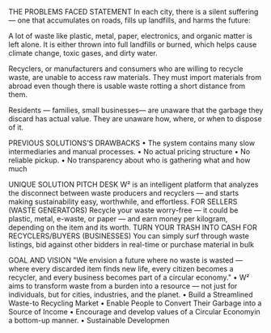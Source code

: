 THE PROBLEMS FACED 
STATEMENT
 In each city, there is a silent suffering — one that accumulates on roads, 
fills up landfills, and harms the future:

 A lot of waste like plastic, metal, paper, electronics, and organic matter is 
left alone. It is either thrown into full landfills or burned, which helps 
cause climate change, toxic gases, and dirty water.

 Recyclers, or manufacturers and consumers who are willing to recycle 
waste, are unable to access raw materials. They must import materials 
from abroad even though there is usable waste rotting a short distance 
from them.

 Residents — families, small businesses— are unaware that the garbage 
they discard has actual value. They are unaware how, where, or when to 
dispose of it.


 PREVIOUS SOLUTIONS’S DRAWBACKS
 • The system contains many slow intermediaries and manual processes.
 • No actual pricing structure
 • No reliable pickup.
 • No transparency about who is gathering what and how much

UNIQUE SOLUTION
 PITCH DESK
 W² is an intelligent platform that analyzes the disconnect between waste 
producers and recyclers — and starts making sustainability easy, worthwhile, and 
effortless.
 FOR SELLERS (WASTE 
GENERATORS)
 Recycle your waste worry-free — it 
could be plastic, metal, e-waste, or 
paper — and earn money per kilogram, 
depending on the item and its worth.
 TURN YOUR TRASH INTO CASH
 FOR RECYCLERS/BUYERS 
(BUSINESSES)
 You can simply surf through waste 
listings, bid against other bidders in 
real-time or purchase material in bulk 

GOAL AND VISION
 "We envision a future where no waste is wasted — where every discarded item finds new life, every citizen becomes a recycler, 
and every business becomes part of a circular economy."
 • W² aims to transform waste from a burden 
into a resource — not just for individuals, but 
for cities, industries, and the planet.
 • Build a Streamlined Waste-to
Recycling Market
 • Enable People to Convert Their Garbage into a 
Source of Income
 • Encourage and develop values of a Circular 
Economyin a bottom-up manner.
 • Sustainable Developmen
